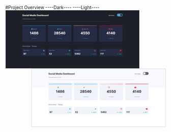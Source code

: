 #Project Overview
----Dark----
<img align="left" width="420" src="https://github.com/DrewCode00/React-Social-Dashboard/blob/Master/Screenshots/Dark.png"  alt =" " style="border: solid 1px #d4d4d4" />
----Light----
<img align="right" width="420" src="https://github.com/DrewCode00/React-Social-Dashboard/blob/Master/Screenshots/Light.png"  alt =" " style="border: solid 1px #d4d4d4" />

